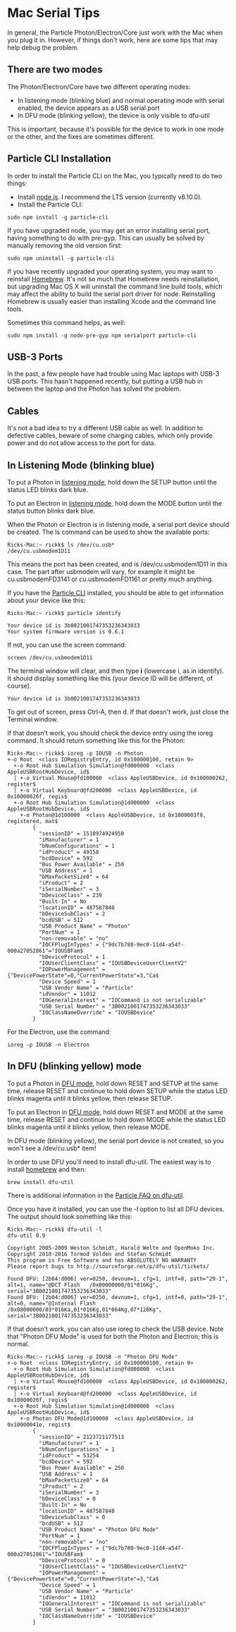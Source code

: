 # Mac Serial Tips

In general, the Particle Photon/Electron/Core just work with the Mac when you plug it in. However, if things don't work, here are some tips that may help debug the problem.

## There are two modes

The Photon/Electron/Core have two different operating modes:

- In listening mode (blinking blue) and normal operating mode with serial enabled, the device appears as a USB serial port
- In DFU mode (blinking yellow), the device is only visible to dfu-util

This is important, because it's possible for the device to work in one mode or the other, and the fixes are sometimes different.


## Particle CLI Installation

In order to install the Particle CLI on the Mac, you typically need to do two things:

- Install [node.js](https://nodejs.org). I recommend the LTS version (currently v6.10.0).
- Install the Particle CLI:

```
sudo npm install -g particle-cli
```

If you have upgraded node, you may get an error installing serial port, having something to do with pre-gyp. This can usually be solved by manually removing the old version first:

```
sudo npm uninstall -g particle-cli
```

If you have recently upgraded your operating system, you may want to reinstall [Homebrew](https://brew.sh). It's not so much that Homebrew needs reinstallation, but upgrading Mac OS X will uninstall the command line build tools, which may affect the ability to build the serial port driver for node. Reinstalling Homebrew is usually easier than installing Xcode and the command line tools.

Sometimes this command helps, as well:

```
sudo npm install -g node-pre-gyp npm serialport particle-cli
```


## USB-3 Ports

In the past, a few people have had trouble using Mac laptops with USB-3 USB ports. This hasn't happened recently, but putting a USB hub in between the laptop and the Photon has solved the problem.

## Cables

It's not a bad idea to try a different USB cable as well. In addition to defective cables, beware of some charging cables, which only provide power and do not allow access to the port for data.


## In Listening Mode (blinking blue)

To put a Photon in [listening mode](https://docs.particle.io/guide/getting-started/modes/photon/#listening-mode), hold down the SETUP button until the status LED blinks dark blue.

To put an Electron in [listening mode](https://docs.particle.io/guide/getting-started/modes/electron/#listening-mode), hold down the MODE button until the status button blinks dark blue.

When the Photon or Electron is in listening mode, a serial port device should be created. The ls command can be used to show the available ports:

```
Ricks-Mac:~ rickk$ ls /dev/cu.usb*/dev/cu.usbmodem1D11
```

This means the port has been created, and is /dev/cu.usbmodem1D11 in this case. The part after usbmodem will vary, for example it might be cu.usbmodemFD3141 or cu.usbmodemFD1161 or pretty much anything.

If you have the [Particle CLI](https://docs.particle.io/guide/tools-and-features/cli/) installed, you should be able to get information about your device like this:

```
Ricks-Mac:~ rickk$ particle identifyYour device id is 3b0021001747353236343033Your system firmware version is 0.6.1```

If not, you can use the screen command:

```
screen /dev/cu.usbmodem1D11
```

The terminal window will clear, and then type **i** (lowercase i, as in identify). It should display something like this (your device ID will be different, of course).

```
Your device id is 3b0021001747353236343033
```

To get out of screen, press Ctrl-A, then d. If that doesn't work, just close the Terminal window.

If that doesn't work, you should check the device entry using the ioreg command. It should return something like this for the Photon: 

```
Ricks-Mac:~ rickk$ ioreg -p IOUSB -n Photon+-o Root  <class IORegistryEntry, id 0x100000100, retain 9>  +-o Root Hub Simulation Simulation@fd000000  <class AppleUSBRootHubDevice, id$  | +-o Virtual Mouse@fd100000  <class AppleUSBDevice, id 0x100000262, register$  | +-o Virtual Keyboard@fd200000  <class AppleUSBDevice, id 0x10000026f, regis$  +-o Root Hub Simulation Simulation@1d000000  <class AppleUSBRootHubDevice, id$    +-o Photon@1d100000  <class AppleUSBDevice, id 0x1000003f8, registered, mat$        {          "sessionID" = 1510974924950          "iManufacturer" = 1          "bNumConfigurations" = 1          "idProduct" = 49158          "bcdDevice" = 592          "Bus Power Available" = 250          "USB Address" = 1          "bMaxPacketSize0" = 64          "iProduct" = 2          "iSerialNumber" = 3          "bDeviceClass" = 239          "Built-In" = No          "locationID" = 487587840          "bDeviceSubClass" = 2          "bcdUSB" = 512          "USB Product Name" = "Photon"          "PortNum" = 1          "non-removable" = "no"          "IOCFPlugInTypes" = {"9dc7b780-9ec0-11d4-a54f-000a27052861"="IOUSBFam$          "bDeviceProtocol" = 1          "IOUserClientClass" = "IOUSBDeviceUserClientV2"          "IOPowerManagement" = {"DevicePowerState"=0,"CurrentPowerState"=3,"Ca$          "Device Speed" = 1          "USB Vendor Name" = "Particle"          "idVendor" = 11012          "IOGeneralInterest" = "IOCommand is not serializable"          "USB Serial Number" = "3B0021001747353236343033"          "IOClassNameOverride" = "IOUSBDevice"        }        
```

For the Electron, use the command:

```
ioreg -p IOUSB -n Electron```

## In DFU (blinking yellow) mode

To put a Photon in [DFU mode](https://docs.particle.io/guide/getting-started/modes/photon/#dfu-mode-device-firmware-upgrade-), hold down RESET and SETUP at the same time, release RESET and continue to hold down SETUP while the status LED blinks magenta until it blinks yellow, then release SETUP.

To put an Electron in [DFU mode](https://docs.particle.io/guide/getting-started/modes/electron/#dfu-mode-device-firmware-upgrade-), hold down RESET and MODE at the same time, release RESET and continue to hold down MODE while the status LED blinks magenta until it blinks yellow, then release MODE.

In DFU mode (blinking yellow), the serial port device is not created, so you won't see a /dev/cu.usb* item! 

In order to use DFU you'll need to install dfu-util. The easiest way is to install [homebrew](https://brew.sh) and then:

```
brew install dfu-util
```

There is additional information in the [Particle FAQ on dfu-util](https://docs.particle.io/faq/particle-tools/installing-dfu-util/).

Once you have it installed, you can use the -l option to list all DFU devices. The output should look something like this:

```
Ricks-Mac:~ rickk$ dfu-util -ldfu-util 0.9Copyright 2005-2009 Weston Schmidt, Harald Welte and OpenMoko Inc.Copyright 2010-2016 Tormod Volden and Stefan SchmidtThis program is Free Software and has ABSOLUTELY NO WARRANTYPlease report bugs to http://sourceforge.net/p/dfu-util/tickets/Found DFU: [2b04:d006] ver=0250, devnum=1, cfg=1, intf=0, path="29-1", alt=1, name="@DCT Flash   /0x00000000/01*016Kg", serial="3B0021001747353236343033"Found DFU: [2b04:d006] ver=0250, devnum=1, cfg=1, intf=0, path="29-1", alt=0, name="@Internal Flash   /0x08000000/03*016Ka,01*016Kg,01*064Kg,07*128Kg", serial="3B0021001747353236343033"
```

If that doesn't work, you can also use ioreg to check the USB device. Note that "Photon DFU Mode" is used for both the Photon and Electron; this is normal.

```
Ricks-Mac:~ rickk$ ioreg -p IOUSB -n "Photon DFU Mode"+-o Root  <class IORegistryEntry, id 0x100000100, retain 9>  +-o Root Hub Simulation Simulation@fd000000  <class AppleUSBRootHubDevice, id$  | +-o Virtual Mouse@fd100000  <class AppleUSBDevice, id 0x100000262, register$  | +-o Virtual Keyboard@fd200000  <class AppleUSBDevice, id 0x10000026f, regis$  +-o Root Hub Simulation Simulation@1d000000  <class AppleUSBRootHubDevice, id$    +-o Photon DFU Mode@1d100000  <class AppleUSBDevice, id 0x10000041e, regist$        {          "sessionID" = 2123721177513          "iManufacturer" = 1          "bNumConfigurations" = 1          "idProduct" = 53254          "bcdDevice" = 592          "Bus Power Available" = 250          "USB Address" = 1          "bMaxPacketSize0" = 64          "iProduct" = 2          "iSerialNumber" = 3          "bDeviceClass" = 0          "Built-In" = No          "locationID" = 487587840          "bDeviceSubClass" = 0          "bcdUSB" = 512          "USB Product Name" = "Photon DFU Mode"          "PortNum" = 1          "non-removable" = "no"          "IOCFPlugInTypes" = {"9dc7b780-9ec0-11d4-a54f-000a27052861"="IOUSBFam$          "bDeviceProtocol" = 0          "IOUserClientClass" = "IOUSBDeviceUserClientV2"          "IOPowerManagement" = {"DevicePowerState"=0,"CurrentPowerState"=3,"Ca$          "Device Speed" = 1          "USB Vendor Name" = "Particle"          "idVendor" = 11012          "IOGeneralInterest" = "IOCommand is not serializable"          "USB Serial Number" = "3B0021001747353236343033"          "IOClassNameOverride" = "IOUSBDevice"        }```
